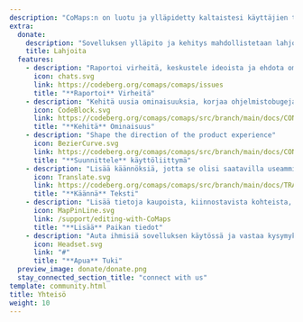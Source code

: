 ```yaml
---
description: "CoMaps:n on luotu ja ylläpidetty kaltaistesi käyttäjien toimesta"
extra:
  donate:
    description: "Sovelluksen ylläpito ja kehitys mahdollistetaan lahjoituksilla, auta parantamaan sitä"
    title: Lahjoita
  features:
    - description: "Raportoi virheitä, keskustele ideoista ja ehdota ominaisuuksia"
      icon: chats.svg
      link: https://codeberg.org/comaps/comaps/issues
      title: "**Raportoi** Virheitä"
    - description: "Kehitä uusia ominaisuuksia, korjaa ohjelmistobugeja ja tutki lähdekoodia"
      icon: CodeBlock.svg
      link: https://codeberg.org/comaps/comaps/src/branch/main/docs/CONTRIBUTING.md
      title: "**Kehitä** Ominaisuus"
    - description: "Shape the direction of the product experience"
      icon: BezierCurve.svg
      link: https://codeberg.org/comaps/comaps/src/branch/main/docs/CONTRIBUTING.md
      title: "**Suunnittele** käyttöliittymä"
    - description: "Lisää käännöksiä, jotta se olisi saatavilla useammille käyttäjille ympäri maailman"
      icon: Translate.svg
      link: https://codeberg.org/comaps/comaps/src/branch/main/docs/TRANSLATIONS.md
      title: "**Käännä** Teksti"
    - description: "Lisää tietoja kaupoista, kiinnostavista kohteista, poluista ja julkisesta liikenteestä OpenStreetMap:iin"
      icon: MapPinLine.svg
      link: /support/editing-with-CoMaps
      title: "**Lisää** Paikan tiedot"
    - description: "Auta ihmisiä sovelluksen käytössä ja vastaa kysymyksiin"
      icon: Headset.svg
      link: "#"
      title: "**Apua** Tuki"
  preview_image: donate/donate.png
  stay_connected_section_title: "connect with us"
template: community.html
title: Yhteisö
weight: 10
---
```

